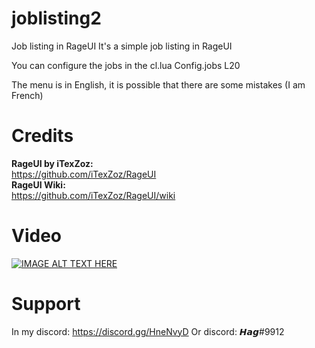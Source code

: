# joblisting2
 Job listing in RageUI
It's a simple job listing in RageUI

You can configure the jobs in the cl.lua
Config.jobs L20

The menu is in English, it is possible that there are some mistakes (I am French)

# Credits

<strong>RageUI by iTexZoz:</strong> <br> 
https://github.com/iTexZoz/RageUI <br>
<strong>RageUI Wiki:</strong> <br>
https://github.com/iTexZoz/RageUI/wiki

# Video
[![IMAGE ALT TEXT HERE](https://streamable.com/maawk6)](https://streamable.com/maawk6)
# Support 

In my discord:
https://discord.gg/HneNvyD
Or discord: 
𝙃𝙖𝙜#9912


